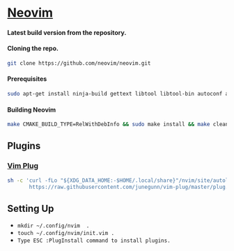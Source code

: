 # [Neovim](https://github.com/neovim/neovim)
#### Latest build version from the repository. 

#### Cloning the repo.
```sh
git clone https://github.com/neovim/neovim.git

```

#### Prerequisites 
```sh
sudo apt-get install ninja-build gettext libtool libtool-bin autoconf automake cmake g++ pkg-config unzip curl doxygen

```

#### Building Neovim
```sh
make CMAKE_BUILD_TYPE=RelWithDebInfo && sudo make install && make clean

```

## Plugins 
### [Vim Plug](https://github.com/junegunn/vim-plug)

```sh
sh -c 'curl -fLo "${XDG_DATA_HOME:-$HOME/.local/share}"/nvim/site/autoload/plug.vim --create-dirs \
       https://raw.githubusercontent.com/junegunn/vim-plug/master/plug.vim'

```
## Setting Up
* ``` mkdir ~/.config/nvim  .  ```
* ``` touch ~/.config/nvim/init.vim .   ```
* ``` Type ESC :PlugInstall command to install plugins.  ```


